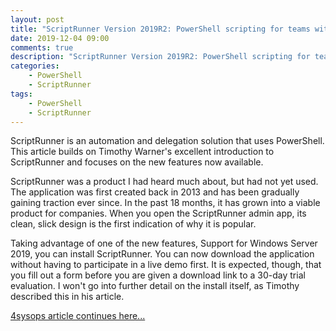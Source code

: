 ```yaml
---
layout: post
title: "ScriptRunner Version 2019R2: PowerShell scripting for teams with self-service"
date: 2019-12-04 09:00
comments: true
description: "ScriptRunner Version 2019R2: PowerShell scripting for teams with self-service"
categories:
    - PowerShell
    - ScriptRunner
tags:
    - PowerShell
    - ScriptRunner
---
```


ScriptRunner is an automation and delegation solution that uses PowerShell. This article builds on Timothy Warner's excellent introduction to ScriptRunner and focuses on the new features now available.

ScriptRunner was a product I had heard much about, but had not yet used. The application was first created back in 2013 and has been gradually gaining traction ever since. In the past 18 months, it has grown into a viable product for companies. When you open the ScriptRunner admin app, its clean, slick design is the first indication of why it is popular.

Taking advantage of one of the new features, Support for Windows Server 2019, you can install ScriptRunner. You can now download the application without having to participate in a live demo first. It is expected, though, that you fill out a form before you are given a download link to a 30-day trial evaluation. I won't go into further detail on the install itself, as Timothy described this in his article.

[4sysops article continues here...](https://4sysops.com/archives/scriptrunner-version-2019r2-powershell-scripting-for-teams-with-self-service/)

